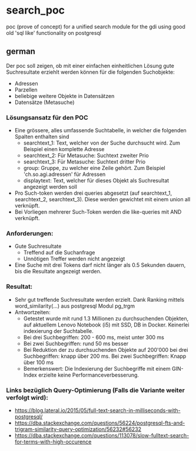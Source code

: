# search_poc
poc (prove of concept) for a unified search module for the gdi using good old 'sql like' functionality on postgresql

## german
Der poc soll zeigen, ob mit einer einfachen einheitlichen Lösung gute Suchresultate erziehlt werden können für die folgenden Suchobjekte:
* Adressen
* Parzellen
* beliebige weitere Objekte in Datensätzen
* Datensätze (Metasuche)

### Lösungsansatz für den POC
* Eine grössere, alles umfassende Suchtabelle, in welcher die folgenden Spalten enthalten sind
  * searchtext_1: Text, welcher von der Suche durchsucht wird. Zum Beispiel einen komplette Adresse
  * searchtext_2: Für Metasuche: Suchtext zweiter Prio
  * searchtext_3: Für Metasuche: Suchtext dritter Prio
  * group: Gruppe, zu welcher eine Zeile gehört. Zum Beispiel 'ch.so.agi.adressen' für Adressen
  * displaytext: Text, welcher für dieses Objekt als Suchresultat angezeigt werden soll
* Pro Such-token werden drei queries abgesetzt (auf searchtext_1, searchtext_2, searchtext_3). Diese werden gewichtet mit einem union all verknüpft.
* Bei Vorliegen mehrerer Such-Token werden die like-queries mit AND verknüpft.

### Anforderungen:
* Gute Suchresultate
  * Treffend auf die Suchanfrage
  * Unnötigen Treffer werden nicht angezeigt
* Eine Suche mit drei Tokens darf nicht länger als 0.5 Sekunden dauern, bis die Resultate angezeigt werden.

### Resultat:
* Sehr gut treffende Suchresultate werden erzielt. Dank Ranking mittels word_similarity(...) aus postgresql Modul pg_trgm
* Antwortzeiten:
  * Getestet wurde mit rund 1.3 Millionen zu durchsuchenden Objekten, auf aktuellem Lenovo Notebook (i5) mit SSD, DB in Docker. Keinerlei indexierung der Suchtabelle.
  * Bei drei Suchbegriffen: 200 - 600 ms, meist unter 300 ms
  * Bei zwei Suchbegriffen: rund 50 ms besser
  * Bei Reduktion der zu durchsuchenden Objekte auf 200'000 bei drei Suchbegriffen: knapp über 200 ms. Bei zwei Suchbegriffen: Knapp über 100 ms
  * Bemerkenswert: Die Indexierung der Suchbegriffe mit einem GIN-Index erzielte keine Performanceverbesserung.

### Links bezüglich Query-Optimierung (Falls die Variante weiter verfolgt wird):
* https://blog.lateral.io/2015/05/full-text-search-in-milliseconds-with-postgresql/
* https://dba.stackexchange.com/questions/56224/postgresql-fts-and-trigram-similarity-query-optimization/56232#56232
* https://dba.stackexchange.com/questions/113078/slow-fulltext-search-for-terms-with-high-occurence



